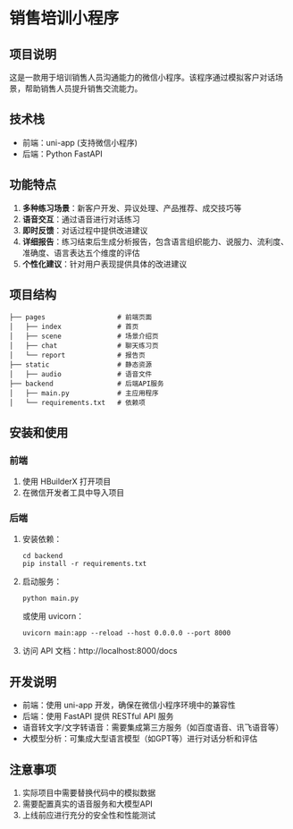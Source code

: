 # 销售培训小程序

## 项目说明

这是一款用于培训销售人员沟通能力的微信小程序。该程序通过模拟客户对话场景，帮助销售人员提升销售交流能力。

## 技术栈

- 前端：uni-app (支持微信小程序)
- 后端：Python FastAPI

## 功能特点

1. **多种练习场景**：新客户开发、异议处理、产品推荐、成交技巧等
2. **语音交互**：通过语音进行对话练习
3. **即时反馈**：对话过程中提供改进建议
4. **详细报告**：练习结束后生成分析报告，包含语言组织能力、说服力、流利度、准确度、语言表达五个维度的评估
5. **个性化建议**：针对用户表现提供具体的改进建议

## 项目结构

```
├── pages                  # 前端页面
│   ├── index              # 首页
│   ├── scene              # 场景介绍页
│   ├── chat               # 聊天练习页
│   └── report             # 报告页
├── static                 # 静态资源
│   ├── audio              # 语音文件
├── backend                # 后端API服务
│   ├── main.py            # 主应用程序
│   └── requirements.txt   # 依赖项
```

## 安装和使用

### 前端

1. 使用 HBuilderX 打开项目
2. 在微信开发者工具中导入项目

### 后端

1. 安装依赖：
   ```
   cd backend
   pip install -r requirements.txt
   ```

2. 启动服务：
   ```
   python main.py
   ```
   或使用 uvicorn：
   ```
   uvicorn main:app --reload --host 0.0.0.0 --port 8000
   ```

3. 访问 API 文档：http://localhost:8000/docs

## 开发说明

- 前端：使用 uni-app 开发，确保在微信小程序环境中的兼容性
- 后端：使用 FastAPI 提供 RESTful API 服务
- 语音转文字/文字转语音：需要集成第三方服务（如百度语音、讯飞语音等）
- 大模型分析：可集成大型语言模型（如GPT等）进行对话分析和评估

## 注意事项

1. 实际项目中需要替换代码中的模拟数据
2. 需要配置真实的语音服务和大模型API
3. 上线前应进行充分的安全性和性能测试 